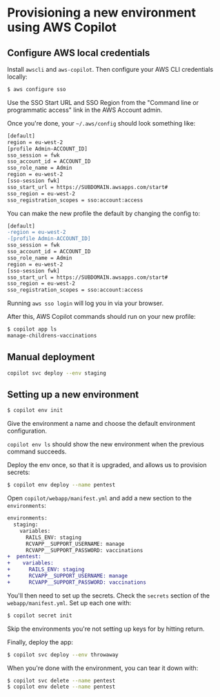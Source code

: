 # Provisioning a new environment using AWS Copilot

## Configure AWS local credentials

Install `awscli` and `aws-copilot`. Then configure your AWS CLI credentials
locally:

```bash
$ aws configure sso
```

Use the SSO Start URL and SSO Region from the "Command line or programmatic
access" link in the AWS Account admin.

Once you're done, your `~/.aws/config` should look something like:

```bash
[default]
region = eu-west-2
[profile Admin-ACCOUNT_ID]
sso_session = fwk
sso_account_id = ACCOUNT_ID
sso_role_name = Admin
region = eu-west-2
[sso-session fwk]
sso_start_url = https://SUBDOMAIN.awsapps.com/start#
sso_region = eu-west-2
sso_registration_scopes = sso:account:access
```

You can make the new profile the default by changing the config to:

```diff
[default]
-region = eu-west-2
-[profile Admin-ACCOUNT_ID]
sso_session = fwk
sso_account_id = ACCOUNT_ID
sso_role_name = Admin
region = eu-west-2
[sso-session fwk]
sso_start_url = https://SUBDOMAIN.awsapps.com/start#
sso_region = eu-west-2
sso_registration_scopes = sso:account:access
```

Running `aws sso login` will log you in via your browser.

After this, AWS Copilot commands should run on your new profile:

```bash
$ copilot app ls
manage-childrens-vaccinations
```

## Manual deployment

```bash
copilot svc deploy --env staging
```

## Setting up a new environment

```bash
$ copilot env init
```

Give the environment a name and choose the default environment configuration.

`copilot env ls` should show the new environment when the previous command
succeeds.

Deploy the env once, so that it is upgraded, and allows us to provision
secrets:

```bash
$ copilot env deploy --name pentest
```

Open `copilot/webapp/manifest.yml` and add a new section to the `environments`:

```diff
environments:
  staging:
    variables:
      RAILS_ENV: staging
      RCVAPP__SUPPORT_USERNAME: manage
      RCVAPP__SUPPORT_PASSWORD: vaccinations
+  pentest:
+    variables:
+      RAILS_ENV: staging
+      RCVAPP__SUPPORT_USERNAME: manage
+      RCVAPP__SUPPORT_PASSWORD: vaccinations
```

You'll then need to set up the secrets. Check the `secrets` section of the
`webapp/manifest.yml`. Set up each one with:

```bash
$ copilot secret init
```

Skip the environments you're not setting up keys for by hitting return.

Finally, deploy the app:

```bash
$ copilot svc deploy --env throwaway
```

When you're done with the environment, you can tear it down with:

```bash
$ copilot svc delete --name pentest
$ copilot env delete --name pentest
```
